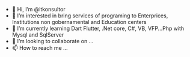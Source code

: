 - 👋 Hi, I’m @itkonsultor
- 👀 I’m interested in bring services of programing to Enterprices, Institutions non gobernamental and Education centers
- 🌱 I’m currently learning Dart Flutter, .Net core, C#, VB, VFP...Php with Mysql and SqlServer
- 💞️ I’m looking to collaborate on ...
- 📫 How to reach me ...

<!---
itkonsultor/itkonsultor is a ✨ special ✨ repository because its `README.md` (this file) appears on your GitHub profile.
You can click the Preview link to take a look at your changes.
--->
